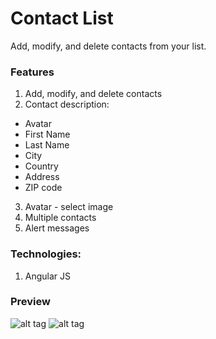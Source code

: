 # Contact List
Add, modify, and delete contacts from your list.

### Features
1. Add, modify, and delete contacts
2. Contact description:
  - Avatar
  - First Name
  - Last Name
  - City
  - Country
  - Address
  - ZIP code
3. Avatar - select image
4. Multiple contacts
5. Alert messages

### Technologies: 
1. Angular JS

### Preview
![alt tag](https://github.com/panaitescu-paul/contact/blob/master/Process/1.png) 
![alt tag](https://github.com/panaitescu-paul/contact/blob/master/Process/2.png)
